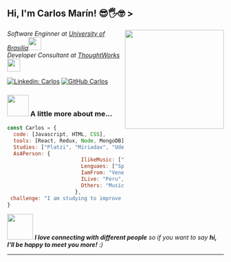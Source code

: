 <h2> Hi, I'm Carlos Marín! 😎🖐🤓 ></h2>
<img align='right' src="https://media.giphy.com/media/ieyl9zmCjO4b4t6qoY/giphy.gif" width="230">
<p><em>Software Enginner at <a href="http://www.unb.br">University of Brasilia</a><img src="https://media.giphy.com/media/fYSnHlufseco8Fh93Z/giphy.gif" width="30"></br>Developer Consultant at <a href="https://www.thoughtworks.com">ThoughtWorks</a><img src="https://media.giphy.com/media/WUlplcMpOCEmTGBtBW/giphy.gif" width="30"> 
</em></p>

[![Linkedin: Carlos](https://img.shields.io/badge/-thaianebraga-blue?style=flat-square&logo=Linkedin&logoColor=white&link=https://www.linkedin.com/in/thaianebraga/)](https://www.linkedin.com/in/carlos-luis-mar%C3%ADn-644069152/)
[![GitHub Carlos](https://img.shields.io/github/followers/thaiane?label=follow&style=social)](https://github.com/clma-luis)


### <img src="https://media.giphy.com/media/VgCDAzcKvsR6OM0uWg/giphy.gif" width="50"> A little more about me...  

```javascript
const Carlos = {
  code: [Javascript, HTML, CSS],
  tools: [React, Redux, Node, MongoDB],
  Studies: ["Platzi", "Miriadax", "Udemy", "Pluralsight"],
  AsAPerson: {
                        IlikeMusic: ["Rock", "Blues", "Jazz", "Lofi", "Others"],
                        Lenguaes: ["Spanish", "English"],
                        IamFrom: "Venezuela",
                        ILive: "Peru",
                        Others: "Music Teacher"
                      },
 challenge: "I am studying to improve my knowledge in the MERN Stack"
}
```

<img src="https://media.giphy.com/media/LnQjpWaON8nhr21vNW/giphy.gif" width="60"> <em><b>I love connecting with different people</b> so if you want to say <b>hi, I'll be happy to meet you more!</b> :)</em>

---

